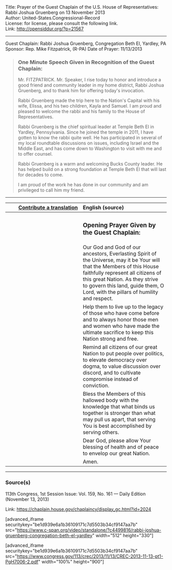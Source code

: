 <html>
<head></head>
<body>
Title: Prayer of the Guest Chaplain of the U.S. House of Representatives: Rabbi Joshua Gruenberg on 13 November 2013<br />
Author: United-States.Congressional-Record<br />
License: for license, please consult the following link.<br />
Link: <a href="http://opensiddur.org/?p=21567">http://opensiddur.org/?p=21567</a>
<p />
<hr />

Guest Chaplain: Rabbi Joshua Gruenberg, Congregation Beth El, Yardley, PA
Sponsor: Rep. Mike Fitzpatrick, (R-PA)
Date of Prayer: 11/13/2013

<blockquote>
<h3>One Minute Speech Given in Recognition of the Guest Chaplain:</h3>
Mr. FITZPATRICK. Mr. Speaker, I rise today to honor and introduce a good friend and community leader in my home district, Rabbi Joshua Gruenberg, and to thank him for offering today's invocation.

Rabbi Gruenberg made the trip here to the Nation's Capital with his wife, Elissa, and his two children, Kayla and Samuel. I am proud and pleased to welcome the rabbi and his family to the House of Representatives.

Rabbi Gruenberg is the chief spiritual leader at Temple Beth El in Yardley, Pennsylvania. Since he joined the temple in 2011, I have gotten to know the rabbi quite well. He has participated in several of my local roundtable discussions on issues, including Israel and the Middle East, and has come down to Washington to visit with me and to offer counsel.

Rabbi Gruenberg is a warm and welcoming Bucks County leader. He has helped build on a strong foundation at Temple Beth El that will last for decades to come.

I am proud of the work he has done in our community and am privileged to call him my friend.
</blockquote>

<hr />

<table style="margin-left: auto;margin-right: auto;" class="draggable">
<thead><tr><th id="x" style="text-align: right;"><a href="/contributing/upload/">Contribute a translation</a></th><th style="text-align: left;">English (source)</th></tr></thead>
<tbody>
<tr><td style="vertical-align:top;" width="46%">
<div class="liturgy"><span lang="he">

</span></div></td>
 
<td style="vertical-align:top;" width="53%">
<div class="english">
<h3>Opening Prayer Given by the Guest Chaplain:</h3>
</div></td></tr>


<tr><td style="vertical-align:top;" width="46%">
<div class="liturgy"><span lang="he">

</span></div></td>
 
<td style="vertical-align:top;" width="53%">
<div class="english">
Our God and God of our ancestors, 
Everlasting Spirit of the Universe, 
may it be Your will that the Members of this House 
faithfully represent 
all citizens 
of this great Nation. 
As they strive to govern this land, 
guide them, O Lord, 
with the pillars of humility 
and respect.
</div></td></tr>


<tr><td style="vertical-align:top;" width="46%">
<div class="liturgy"><span lang="he">

</span></div></td>
 
<td style="vertical-align:top;" width="53%">
<div class="english">
Help them 
to live up to the legacy of those who have come before 
and to always honor those men and women 
who have made the ultimate sacrifice 
to keep this Nation strong 
and free.
</div></td></tr>


<tr><td style="vertical-align:top;" width="46%">
<div class="liturgy"><span lang="he">

</span></div></td>
 
<td style="vertical-align:top;" width="53%">
<div class="english">
Remind all citizens of our great Nation 
to put people over politics, 
to elevate democracy over dogma, 
to value discussion over discord, 
and to cultivate compromise instead of conviction.
</div></td></tr>


<tr><td style="vertical-align:top;" width="46%">
<div class="liturgy"><span lang="he">

</span></div></td>
 
<td style="vertical-align:top;" width="53%">
<div class="english">
Bless the Members of this hallowed body 
with the knowledge 
that what binds us together 
is stronger than what may pull us apart, 
that serving You 
is best accomplished by serving others.
</div></td></tr>


<tr><td style="vertical-align:top;" width="46%">
<div class="liturgy"><span lang="he">

</span></div></td>
 
<td style="vertical-align:top;" width="53%">
<div class="english">
Dear God, 
please allow Your blessing 
of health 
and of peace 
to envelop our great Nation.
</div></td></tr>


<tr><td style="vertical-align:top;" width="46%">
<div class="liturgy"><span lang="he">

</span></div></td>
 
<td style="vertical-align:top;" width="53%">
<div class="english">
Amen.
</div></td></tr>
</tbody></table>

<hr />

<h3>Source(s)</h3>

113th Congress, 1st Session
Issue: Vol. 159, No. 161 — Daily Edition (November 13, 2013)

Link: <a href="https://chaplain.house.gov/chaplaincy/display_gc.html?id=2024">https://chaplain.house.gov/chaplaincy/display_gc.html?id=2024</a>

[advanced_iframe securitykey="be1d939e6a1b36109171c7d5503b34cf9147aa7b" src="https://www.c-span.org/video/standalone/?c4499816/rabbi-joshua-gruenberg-congregation-beth-el-yardley" width="512" height="330"]

[advanced_iframe securitykey="be1d939e6a1b36109171c7d5503b34cf9147aa7b" src="https://www.congress.gov/113/crec/2013/11/13/CREC-2013-11-13-pt1-PgH7006-2.pdf" width="100%" height="900"]
</body>
</html>